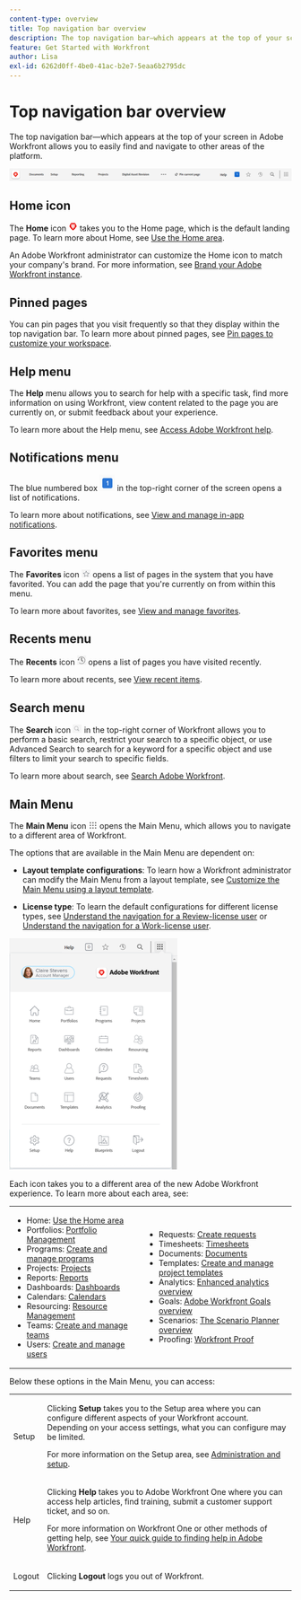 ```yaml
---
content-type: overview
title: Top navigation bar overview
description: The top navigation bar—which appears at the top of your screen in the new Adobe Workfront experience—allows you to easily find and navigate to other areas of the platform.
feature: Get Started with Workfront
author: Lisa
exl-id: 6262d0ff-4be0-41ac-b2e7-5eaa6b2795dc
---
```

# Top navigation bar overview

The top navigation bar—which appears at the top of your screen in Adobe Workfront allows you to easily find and navigate to other areas of the platform.

![Top navigation bar](assets/global-navigation-bar.png)

## Home icon

The **Home** icon ![](assets/home-icon.png) takes you to the Home page, which is the default landing page. To learn more about Home, see [Use the Home area](../../workfront-basics/using-home/using-the-home-area/use-the-home-area.md).

An Adobe Workfront administrator can customize the Home icon to match your company's brand. For more information, see [Brand your Adobe Workfront instance](../../administration-and-setup/customize-workfront/brand-workfront/brand-your-workfront-instance.md).

## Pinned pages

You can pin pages that you visit frequently so that they display within the top navigation bar. To learn more about pinned pages, see [Pin pages to customize your workspace](../../workfront-basics/the-new-workfront-experience/pin-pages.md).

## Help menu

The **Help** menu allows you to search for help with a specific task, find more information on using Workfront, view content related to the page you are currently on, or submit feedback about your experience.

To learn more about the Help menu, see [Access Adobe Workfront help](../../workfront-basics/navigate-workfront/workfront-navigation/access-workfront-help.md).

## Notifications menu

The blue numbered box ![](assets/notifications-icon.png) in the top-right corner of the screen opens a list of notifications.

To learn more about notifications, see [View and manage in-app notifications](../../workfront-basics/using-notifications/view-and-manage-in-app-notifications.md).

## Favorites menu

The **Favorites** icon ![Favorites](assets/favorites-icon-62x55.png) opens a list of pages in the system that you have favorited. You can add the page that you're currently on from within this menu.

To learn more about favorites, see [View and manage favorites](../../workfront-basics/navigate-workfront/recent-and-favorites/view-and-manage-favorites.md).

## Recents menu

The **Recents** icon ![Recents](assets/recents-icon-40x43.png) opens a list of pages you have visited recently.

To learn more about recents, see [View recent items](../../workfront-basics/navigate-workfront/recent-and-favorites/view-recent-items.md).

## Search menu

The **Search** icon ![](assets/search-icon.png) in the top-right corner of Workfront allows you to perform a basic search, restrict your search to a specific object, or use Advanced Search to search for a keyword for a specific object and use filters to limit your search to specific fields.

To learn more about search, see [Search Adobe Workfront](../../workfront-basics/navigate-workfront/search/search-workfront.md).

## Main Menu

The **Main Menu** icon ![Main Menu](assets/main-menu-icon.png) opens the Main Menu, which allows you to navigate to a different area of Workfront.

The options that are available in the Main Menu are dependent on:

* **Layout template configurations**: To learn how a Workfront administrator can modify the Main Menu from a layout template, see [Customize the Main Menu using a layout template](../../administration-and-setup/customize-workfront/use-layout-templates/customize-main-menu.md).

* **License type**: To learn the default configurations for different license types, see [Understand the navigation for a Review-license user](../../workfront-basics/navigate-workfront/workfront-navigation/reviewer-global-navigation-bar.md) or [Understand the navigation for a Work-license user](../../workfront-basics/navigate-workfront/workfront-navigation/worker-global-navigation-bar.md).

![Main menu options](assets/main-menu-options-350x481.png)

Each icon takes you to a different area of the new Adobe Workfront experience. To learn more about each area, see:

<!--
<p data-mc-conditions="QuicksilverOrClassic.Draft mode">(NOTE: Update screenshot and add icons for new products/features.)</p>
-->

<table style="table-layout:auto"> 
 <col> 
 <col> 
 <tbody> 
  <tr> 
   <td> 
    <ul> 
     <li>Home: <a href="../../workfront-basics/using-home/using-the-home-area/use-the-home-area.md" class="MCXref xref">Use the Home area</a></li> 
     <li>Portfolios: <a href="../../manage-work/portfolios/portfolio-management-overview.md" class="MCXref xref">Portfolio Management</a></li> 
     <li>Programs: <a href="../../manage-work/portfolios/create-and-manage-programs/create-and-manage-programs.md" class="MCXref xref">Create and manage programs </a></li> 
     <li>Projects: <a href="../../manage-work/projects/projects-overview.md" class="MCXref xref">Projects</a></li> 
     <li>Reports: <a href="../../reports-and-dashboards/reports/reports-overview.md" class="MCXref xref">Reports</a></li> 
     <li>Dashboards: <a href="../../reports-and-dashboards/dashboards/dashboards-overview.md" class="MCXref xref">Dashboards</a></li> 
     <li>Calendars: <a href="../../reports-and-dashboards/reports/calendars/calendars.md" class="MCXref xref">Calendars</a></li> 
     <li>Resourcing: <a href="../../resource-mgmt/resource-mgmt-overview/resource-management-overview.md" class="MCXref xref">Resource Management </a></li> 
     <li>Teams: <a href="../../people-teams-and-groups/create-and-manage-teams/create-and-mange-teams.md" class="MCXref xref">Create and manage teams</a></li> 
     <li>Users: <a href="../../administration-and-setup/add-users/create-and-manage-users/create-and-manage-users.md" class="MCXref xref">Create and manage users</a></li> 
    </ul> </td> 
   <td> 
    <ul> 
     <li>Requests: <a href="../../manage-work/requests/create-requests/create-requests.md" class="MCXref xref">Create requests</a></li> 
     <li>Timesheets: <a href="../../timesheets/timesheets-all.md" class="MCXref xref">Timesheets</a></li> 
     <li>Documents: <a href="../../documents/documents-overview.md" class="MCXref xref">Documents</a></li> 
     <li>Templates: <a href="../../manage-work/projects/create-and-manage-templates/create-manage-templates.md" class="MCXref xref">Create and manage project templates</a></li> 
     <li>Analytics: <a href="../../enhanced-analytics/enhanced-analytics-overview.md" class="MCXref xref">Enhanced analytics overview</a></li> 
     <li>Goals: <a href="../../workfront-goals/goal-management/wf-goals-overview.md" class="MCXref xref">Adobe Workfront Goals overview</a></li> 
     <li>Scenarios: <a href="../../scenario-planner/scenario-planner-overview.md" class="MCXref xref">The Scenario Planner overview</a></li> 
     <li>Proofing: <a href="../../workfront-proof/workfront-proof.md" class="MCXref xref">Workfront Proof</a></li> 
    </ul> </td> 
  </tr> 
 </tbody> 
</table>

Below these options in the Main Menu, you can access:

<table style="table-layout:auto"> 
 <col> 
 <col> 
 <tbody> 
  <tr> 
   <td> <p class="bold">Setup</p> </td> 
   <td> <p>Clicking <b>Setup</b> takes you to the Setup area where you can configure different aspects of your Workfront account. Depending on your access settings, what you can configure may be limited.</p> <p>For more information on the Setup area, see <a href="../../administration-and-setup/administration-and-setup.md" class="MCXref xref">Administration and setup</a>.</p> </td> 
  </tr> 
  <tr> 
   <td> <p class="bold">Help</p> </td> 
   <td> <p>Clicking <b>Help</b> takes you to Adobe Workfront One where you can access help articles, find training, submit a customer support ticket, and so on.</p> <p>For more information on Workfront One or other methods of getting help, see <a href="../../workfront-basics/tips-tricks-and-troubleshooting/guide-for-help-in-workfront.md" class="MCXref xref">Your quick guide to finding help in Adobe Workfront</a>.</p> </td> 
  </tr> 
  
  <tr> 
   <td> <p class="bold">Logout</p> </td> 
   <td>Clicking <b>Logout</b> logs you out of Workfront.</td> 
  </tr> 
 </tbody> 
</table>
